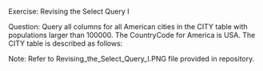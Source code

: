 Exercise: 
Revising the Select Query I

Question: 
Query all columns for all American cities in the CITY table with populations larger than 100000. The CountryCode for America is USA.
The CITY table is described as follows:

Note: Refer to Revising_the_Select_Query_I.PNG file provided in repository.